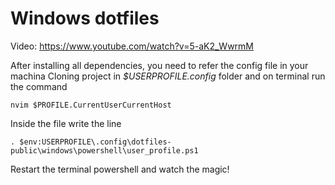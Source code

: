 # Windows dotfiles

Video: https://www.youtube.com/watch?v=5-aK2_WwrmM

After installing all dependencies, you need to refer the config file in your machina
Cloning project in *$USERPROFILE\.config* folder and on terminal run the command

	nvim $PROFILE.CurrentUserCurrentHost

Inside the file write the line
	
	. $env:USERPROFILE\.config\dotfiles-public\windows\powershell\user_profile.ps1

Restart the terminal powershell and watch the magic!
